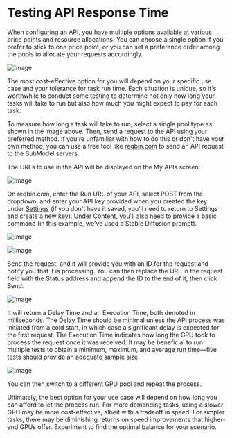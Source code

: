 
# Testing API Response Time

When configuring an API, you have multiple options available at various price points and resource allocations. You can choose a single option if you prefer to stick to one price point, or you can set a preference order among the pools to allocate your requests accordingly.

![Image](/assets/images/742bf51-image-cff83571196f6b2b13ae24cb5bd7df47.png)

The most cost-effective option for you will depend on your specific use case and your tolerance for task run time. Each situation is unique, so it's worthwhile to conduct some testing to determine not only how long your tasks will take to run but also how much you might expect to pay for each task.

To measure how long a task will take to run, select a single pool type as shown in the image above. Then, send a request to the API using your preferred method. If you're unfamiliar with how to do this or don't have your own method, you can use a free tool like [reqbin.com](https://reqbin.com/) to send an API request to the SubModel servers.

The URLs to use in the API will be displayed on the My APIs screen:

![Image](/assets/images/0d8dd86-image-8a23d98f45eed07fe6180dad5064f4c9.png)

On reqbin.com, enter the Run URL of your API, select POST from the dropdown, and enter your API key provided when you created the key under [Settings](https://www.submodel.ai/console/serverless/user/settings) (if you don't have it saved, you'll need to return to Settings and create a new key). Under Content, you'll also need to provide a basic command (in this example, we've used a Stable Diffusion prompt).

![Image](/assets/images/a9b9cf3-image-553445aee2a6def062ebb7a925453aae.png)

![Image](/assets/images/7744b62-image-3c8c3981552d48e48c54d34527a9abdd.png)

Send the request, and it will provide you with an ID for the request and notify you that it is processing. You can then replace the URL in the request field with the Status address and append the ID to the end of it, then click Send.

![Image](/assets/images/325f2bc-image-d0464eebb7314399317842515da851f6.png)

It will return a Delay Time and an Execution Time, both denoted in milliseconds. The Delay Time should be minimal unless the API process was initiated from a cold start, in which case a significant delay is expected for the first request. The Execution Time indicates how long the GPU took to process the request once it was received. It may be beneficial to run multiple tests to obtain a minimum, maximum, and average run time—five tests should provide an adequate sample size.

![Image](/assets/images/1608d44-image-0ae69f46dc677749ae19ba027efd62c4.png)

You can then switch to a different GPU pool and repeat the process.

Ultimately, the best option for your use case will depend on how long you can afford to let the process run. For more demanding tasks, using a slower GPU may be more cost-effective, albeit with a tradeoff in speed. For simpler tasks, there may be diminishing returns on speed improvements that higher-end GPUs offer. Experiment to find the optimal balance for your scenario.